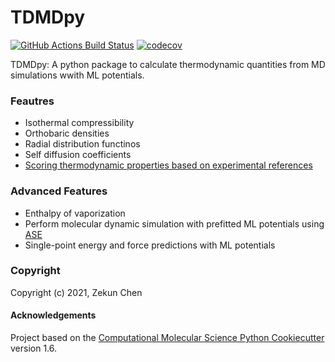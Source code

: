 TDMDpy
==============================
[//]: # (Badges)
[![GitHub Actions Build Status](https://github.com/REPLACE_WITH_OWNER_ACCOUNT/tdmdpy/workflows/CI/badge.svg)](https://github.com/REPLACE_WITH_OWNER_ACCOUNT/tdmdpy/actions?query=workflow%3ACI)
[![codecov](https://codecov.io/gh/REPLACE_WITH_OWNER_ACCOUNT/TDMDpy/branch/master/graph/badge.svg)](https://codecov.io/gh/REPLACE_WITH_OWNER_ACCOUNT/TDMDpy/branch/master)


TDMDpy: A python package to calculate thermodynamic quantities from MD simulations wwith ML potentials.

### Feautres
* Isothermal compressibility
* Orthobaric densities
* Radial distribution functinos
* Self diffusion coefficients
* [Scoring thermodynamic properties based on experimental references](https://pubs.rsc.org/en/content/articlelanding/2011/cp/c1cp22168j)

### Advanced Features
* Enthalpy of vaporization
* Perform molecular dynamic simulation with prefitted ML potentials using [ASE](https://wiki.fysik.dtu.dk/ase/tutorials/md/md.html)
* Single-point energy and force predictions with ML potentials

### Copyright

Copyright (c) 2021, Zekun Chen


#### Acknowledgements
 
Project based on the 
[Computational Molecular Science Python Cookiecutter](https://github.com/molssi/cookiecutter-cms) version 1.6.
